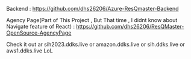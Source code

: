Backend : https://github.com/dhs26206/Azure-ResQmaster-Backend

Agency Page(Part of This Project , But That time , I didnt know about Navigate feature of React) : https://github.com/dhs26206/ResQMaster-OpenSource-AgencyPage

Check it out ar sih2023.ddks.live or amazon.ddks.live or sih.ddks.live or aws1.ddks.live 
LoL
